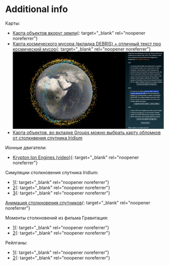 # Additional info

Карты:

-   [Карта объектов вкоруг земли](http://astria.tacc.utexas.edu/AstriaGraph/){: target="\_blank" rel="noopener noreferrer"}
-   [Карта космического мусора (вкладка DEBRIS) + отличный текст про космический мусор](https://geoxc-apps.bd.esri.com/space/satellite-explorer/){: target="\_blank" rel="noopener noreferrer"}
    ![Debris](images/debris.png)
-   [Карта объектов, во вкладке Groups можно выбрать карту обломков от столкнвения спутника Iridium](https://stuffin.space/)

Ионные двигатели:

-   [Krypton Ion Engines (video)](https://youtu.be/5MEPWsdo-UE?si=pc1hMlS0ILH1VVX_){: target="\_blank" rel="noopener noreferrer"}

Симуляции столкновения спутника Iridium:

-   [1](https://www.youtube.com/watch?v=dgX_ddb2eow){: target="\_blank" rel="noopener noreferrer"}
-   [2](https://www.youtube.com/watch?v=BiHY5dR5Jsg){: target="\_blank" rel="noopener noreferrer"}
-   [3](https://youtu.be/u0NEnPOx6ic?si=nRGfh4MBrVe_gf5n&t=63){: target="\_blank" rel="noopener noreferrer"}

[Анимация столкновения спутников](https://youtu.be/6Wf4H0e9rfU?si=aG1UDwuwH7MW8e8L&t=44){: target="\_blank" rel="noopener noreferrer"}

Моменты столкновений из фильма Гравитация:

-   [1](https://youtu.be/BejM1biN_8k?si=5dZbxX9mhFRSsATW&t=89){: target="\_blank" rel="noopener noreferrer"}
-   [2](https://youtu.be/VDeZyRtPJvI?si=OocAzp1EL_aLjb9K&t=247){: target="\_blank" rel="noopener noreferrer"}

Рейлганы:

-   [1](https://www.youtube.com/watch?v=O2QqOvFMG_A){: target="\_blank" rel="noopener noreferrer"}
-   [2](https://youtu.be/B76zJDgHwkI?si=QzO3JSbWN-oeIMqR&t=348){: target="\_blank" rel="noopener noreferrer"}
